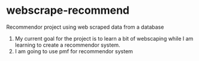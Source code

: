 # webscrape-recommend
Recommendor project using web scraped data from a database

1. My current goal for the project is to learn a bit of webscaping while I am learning to create a recommendor system.
2. I am going to use pmf for recommendor system
